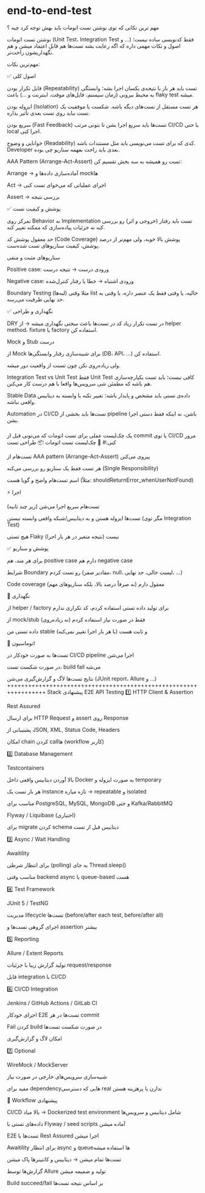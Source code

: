 # end-to-end-test
مهم ترین نکاتی که توی نوشتن تست اتومات باید بهش توجه کرد چیه ؟

نوشتن تست اتومات (Unit Test، Integration Test و …) فقط کدنویسی ساده نیست؛ اصول و نکات مهمی داره که اگه رعایت بشه تست‌ها هم قابل اعتماد میشن و هم نگهداریشون راحت‌تر.

مهم‌ترین نکات:

✅ اصول کلی

قابل تکرار بودن (Repeatability)
تست باید هر بار با نتیجه‌ی یکسان اجرا بشه؛ وابستگی به محیط بیرونی (زمان سیستم، فایل‌های موقت، اینترنت و …) باعث flaky test میشه.

ایزوله بودن (Isolation)
هر تست مستقل از تست‌های دیگه باشه. شکست یا موفقیت یک تست نباید روی تست بعدی تأثیر بذاره.

سریع بودن (Fast Feedback)
تست‌ها باید سریع اجرا بشن تا بتونی مرتب CI/CD یا حتی local اجرا کنی.

خوانایی و وضوح (Readability)
کدی که برای تست می‌نویسی باید مثل مستندات باشه. Developer بعدی باید راحت بفهمه سناریو چی بوده.

AAA Pattern (Arrange-Act-Assert)
تست رو همیشه به سه بخش تقسیم کن:

Arrange → آماده‌سازی داده‌ها و mockها

Act → اجرای عملیاتی که می‌خوای تست کنی

Assert → بررسی نتیجه

✅ پوشش و کیفیت تست

تمرکز روی Behavior نه Implementation
تست باید رفتار (خروجی و اثر) رو بررسی کنه نه جزئیات پیاده‌سازی که ممکنه تغییر کنه.

حد معقول پوشش کد (Code Coverage)
پوشش بالا خوبه، ولی مهم‌تر از درصد پوشش، کیفیت سناریوهای تست شده‌ست.

سناریوهای مثبت و منفی

Positive case: ورودی درست → نتیجه درست

Negative case: ورودی اشتباه → خطا یا رفتار کنترل‌شده

Boundary Testing (لبه‌ها)
مثلا وقتی list خالیه، یا وقتی فقط یک عنصر داره، یا وقتی به حد نهایی ظرفیت می‌رسه.

✅ نگهداری و طراحی

DRY در تست
تکرار زیاد کد در تست‌ها باعث سختی نگهداری میشه → از helper method، fixture یا factory استفاده کن.

Mock و Stub درست

از Mock برای شبیه‌سازی رفتار وابستگی‌ها (DB، API، …) استفاده کن.

ولی زیاده‌روی نکن چون تستت از واقعیت دور میشه.

Integration Test vs Unit Test
فقط Unit Test کافی نیست؛ باید تست یکپارچه‌سازی هم باشه که مطمئن شی سرویس‌ها واقعا با هم درست کار می‌کنن.

Stable Data
داده‌ی تستی باید مشخص و پایدار باشه؛ تغییر نکنه یا وابسته به دیتابیس واقعی نباشه.

Automation در CI/CD
تست‌ها باید بخشی از pipeline باشن، نه اینکه فقط دستی اجرا بشن.

#####
یک چک‌لیست عملی برای تست اتومات که می‌تونی قبل از commit یا توی CI/CD مرور کنی:#
📝 چک‌لیست تست اتومات
📦 طراحی تست

 تست‌هام از AAA pattern (Arrange-Act-Assert) پیروی می‌کنن

 هر تست فقط یک سناریو رو بررسی می‌کنه (Single Responsibility)

 اسم تست‌هام واضح و گویا هست (مثلاً: shouldReturnError_whenUserNotFound)

⚡ اجرا

 تست‌هام سریع اجرا می‌شن (زیر چند ثانیه)

 تست‌ها ایزوله هستن و به دیتابیس/شبکه واقعی وابسته نیستن (مگر توی Integration Test)

 هیچ تستی Flaky (نتیجه متغیر در هر بار اجرا) نیست

✅ پوشش و سناریو

 برای هر متد، هم positive case دارم هم negative case

 شرایط Boundary رو تست کردم (مقادیر صفر، null، لیست خالی، حد نهایی، …)

 Code coverage معقول دارم (نه صرفاً درصد بالا، بلکه سناریوهای مهم)

🔧 نگهداری

 از helper / factory برای تولید داده تستی استفاده کردم، کد تکراری ندارم

 از mock/stub فقط در صورت نیاز استفاده کردم (نه زیاده‌روی)

 داده تستی من stable و ثابت هست (با هر بار اجرا تغییر نمی‌کنه)

🚀 اتوماسیون

 تست‌ها به صورت خودکار در CI/CD pipeline اجرا می‌شن

 در صورت شکست تست، build fail می‌شه

 نتایج تست‌ها لاگ و گزارش‌گیری می‌شن (JUnit report، Allure و …)
 +++++++++++++++++++++++++++++++++++++++++++++++++++++++++++++++++
 Stack پیشنهادی E2E API Testing
1️⃣ HTTP Client & Assertion

Rest Assured

برای ارسال HTTP Request و assert روی Response

پشتیبانی از JSON, XML, Status Code, Headers

امکان chain کردن callها (workflow کاربر)

2️⃣ Database Management

Testcontainers

بالا آوردن دیتابیس واقعی داخل Docker به صورت ایزوله و temporary

هر بار تست یک instance تازه میاره → repeatable و isolated

مناسب برای PostgreSQL, MySQL, MongoDB و حتی Kafka/RabbitMQ

Flyway / Liquibase (اختیاری)

برای migrate کردن schema دیتابیس قبل از تست

3️⃣ Async / Wait Handling

Awaitility

برای انتظار شرطی (polling) به جای Thread.sleep()

مناسب وقتی backend async یا queue-based هست

4️⃣ Test Framework

JUnit 5 / TestNG

مدیریت lifecycle تست‌ها (before/after each test, before/after all)

اجرای گروهی تست‌ها و assertion بیشتر

5️⃣ Reporting

Allure / Extent Reports

تولید گزارش زیبا با جزئیات request/response

قابل integration با CI/CD

6️⃣ CI/CD Integration

Jenkins / GitHub Actions / GitLab CI

اجرای خودکار E2E تست‌ها در هر commit

Fail کردن build در صورت شکست تست‌ها

امکان لاگ و گزارش‌گیری

7️⃣ Optional

WireMock / MockServer

شبیه‌سازی سرویس‌های خارجی در صورت نیاز

مفید برای dependencyهایی که دسترسی real ندارن یا پرهزینه هستن

🔹 Workflow پیشنهادی

CI/CD بالا میاد → Dockerized test environment شامل دیتابیس و سرویس‌ها

داده‌های تستی با Flyway / seed scripts آماده میشن

E2E تست‌ها با Rest Assured اجرا میشن

Awaitility برای انتظار async و queueها استفاده میشه

تست‌ها تمام میشن → دیتابیس و کانتینرها پاک میشن

گزارش‌ها توسط Allure تولید و ضمیمه میشن

Build succeed/fail بر اساس نتیجه تست‌ها